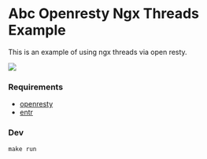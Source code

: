 # Abc Openresty Ngx Threads Example

This is an example of using ngx threads via open resty.

![](https://user-images.githubusercontent.com/1455572/105681392-0ad71680-5f2c-11eb-9f9f-57ed7179d9e3.png)

### Requirements

-   [openresty](https://github.com/openresty/openresty)
-   [entr](https://github.com/eradman/entr/)

### Dev

``` shell
make run
```
